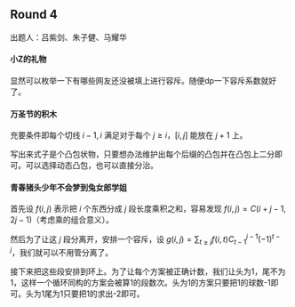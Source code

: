 ## Round 4

出题人：吕紫剑、朱子健、马耀华

#### 小Z的礼物

显然可以枚举一下有哪些网友还没被填上进行容斥。随便dp一下容斥系数就好了。

#### 万圣节的积木

充要条件即每个切线 $i-1,i$ 满足对于每个 $j \geq i$，$[i,j]$ 能放在 $j+1$ 上。

写出来式子是个凸包状物，只要想办法维护出每个后缀的凸包并在凸包上二分即可。可以选择动态凸包，也可以直接分治。

#### 青春猪头少年不会梦到兔女郎学姐

首先设 $f(i,j)$ 表示把 $i$ 个东西分成 $j$ 段长度乘积之和，容易发现 $f(i,j)=C(i+j-1,2j-1)$（考虑乘的组合意义）。

然后为了让这 $j$ 段分离开，安排一个容斥，设 $g(i,j)=\sum_{t \geq j} f(i,t) C_{t-1}^{j-1} (-1)^{t-j}$，我们就可以不用管分离了。

接下来把这些段安排到环上。为了让每个方案被正确计数，我们让头为1，尾不为1，这样一个循环同构的方案会被算1的段数次。头为1的方案只要把1的球数-1即可。头为1尾为1只要把1的求出-2即可。